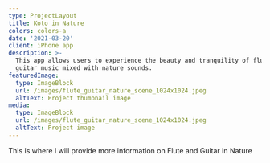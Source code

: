 ```yaml
---
type: ProjectLayout
title: Koto in Nature
colors: colors-a
date: '2021-03-20'
client: iPhone app
description: >-
  This app allows users to experience the beauty and tranquility of flute and
  guitar music mixed with nature sounds.
featuredImage:
  type: ImageBlock
  url: /images/flute_guitar_nature_scene_1024x1024.jpeg
  altText: Project thumbnail image
media:
  type: ImageBlock
  url: /images/flute_guitar_nature_scene_1024x1024.jpeg
  altText: Project image
---
```

This is where I will provide more information on Flute and Guitar in Nature
